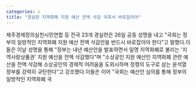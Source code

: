 ```yaml
---
categories: c
title: "경실련 지역화폐 지원 예산 전액 삭감 국회서 바로잡아야"
---
```

제주경제정의실천시민연합 등 전국 23개 경실련은 26일 공동 성명을 내고 "국회는 정부의 일방적인 지역화폐 지원 예산 전액 삭감안을 반드시 바로잡아야 한다"고 말했다.이들은 이날 성명을 통해 "정부는 내년 예산안을 발표하면서 일명 지역화폐로 불리는 &#39;지역사랑상품권&#39; 지원 예산을 전액 삭감했다"며 "소상공인 지원 예산인 지역화폐 관련 예산을 전액 삭감해 소상공인의 경제적 어려움을 도외시하며 정쟁의 도구로 삼는 윤석열 정부를 강력히 규탄한다"고 강조했다.이들은 이어 "국회는 예산안 심의를 통해 정부의 일방적인 지역화폐 국